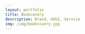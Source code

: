 ```yaml
---
layout: portfolio
title: Bookcovery
description: Brand, UXUI, Service
img: /img/bookcovery.jpg
---
```




<div class="img_row">
	<img class="col three" src="{{ site.baseurl }}/img/bookcovery/01.jpg" alt="" title="bookcovery01"/>
</div>

<br/>

<div class="img_row">
	<img class="col three" src="{{ site.baseurl }}/img/bookcovery/02.jpg" alt="" title="bookcovery02"/>
</div>

<br/>

<div class="img_row">
	<img class="col three" src="{{ site.baseurl }}/img/bookcovery/03.jpg" alt="" title="bookcovery03"/>
</div>

<br/>

<div class="img_row">
	<img class="col three" src="{{ site.baseurl }}/img/bookcovery/04.jpg" alt="" title="bookcovery04"/>
</div>

<br/>

<div class="img_row">
	<img class="col three" src="{{ site.baseurl }}/img/bookcovery/05.jpg" alt="" title="bookcovery05"/>
</div>

<br/>

<div class="img_row">
	<img class="col three" src="{{ site.baseurl }}/img/bookcovery/06.jpg" alt="" title="bookcovery06"/>
</div>

<br/>

<div class="img_row">
	<img class="col three" src="{{ site.baseurl }}/img/bookcovery/07.jpg" alt="" title="bookcovery07"/>
</div>

<br/>

<div class="img_row">
	<img class="col three" src="{{ site.baseurl }}/img/bookcovery/08.jpg" alt="" title="bookcovery08"/>
</div>

<br/>

<div class="img_row">
	<img class="col three" src="{{ site.baseurl }}/img/bookcovery/09.jpg" alt="" title="bookcovery09"/>
</div>

<br/>

<div class="img_row">
	<img class="col three" src="{{ site.baseurl }}/img/bookcovery/10.jpg" alt="" title="bookcovery10"/>
</div>

<br/>

<div class="img_row">
	<img class="col three" src="{{ site.baseurl }}/img/bookcovery/11.jpg" alt="" title="bookcovery11"/>
</div>

<br/>

<div class="img_row">
	<img class="col three" src="{{ site.baseurl }}/img/bookcovery/12.jpg" alt="" title="bookcovery12"/>
</div>

<br/><br/><br/><br/><br/><br/><br/>

<!--

Every project has a beautiful feature shocase page. It's easy to include images, in a flexible 3-column grid format. Make your photos 1/3, 2/3, or full width.

To give your project a background in the portfolio page, just add the img tag to the front matter like so: 

	---
	layout: post
	title: 마음돋움
	description: Typography
	img: /img/12.jpg
	---

<div class="img_row">
	<img class="col one" src="{{ site.baseurl }}/img/1.jpg" alt="" title="example image"/>
	<img class="col one" src="{{ site.baseurl }}/img/2.jpg" alt="" title="example image"/>
	<img class="col one" src="{{ site.baseurl }}/img/3.jpg" alt="" title="example image"/>
</div>
<div class="col three caption">
	Caption photos easily. On the left, a road goes through a tunnel. Middle, leaves artistically fall in a hipster photoshoot. Right, in another hipster photoshoot, a lumberjack grasps a handful of pine needles.
</div>
<div class="img_row">
	<img class="col three" src="{{ site.baseurl }}/img/5.jpg" alt="" title="example image"/>
</div>
<div class="col three caption">
	This image can also have a caption. It's like magic. 
</div>

You can also put regular text between your rows of images. Say you wanted to write a little bit about your project before you posted the rest of the images. You describe how you toiled, sweated, *bled* for your project, and then.... you reveal it's glory in the next row of images.


<div class="img_row">
	<img class="col two" src="{{ site.baseurl }}/img/6.jpg" alt="" title="example image"/>
	<img class="col one" src="{{ site.baseurl }}/img/11.jpg" alt="" title="example image"/>
</div>
<div class="col three caption">
	You can also have artistically styled 2/3 + 1/3 images, like these.
</div>


<br/><br/><br/>


The code is simple. Just add a col class to your image, and another class specifying the width: one, two, or three columns wide. Here's the code for the last row of images above: 

	<div class="img_row">
	  <img class="col two" src="/img/6.jpg"/>
	  <img class="col one" src="/img/11.jpg"/>
	</div>
-->
